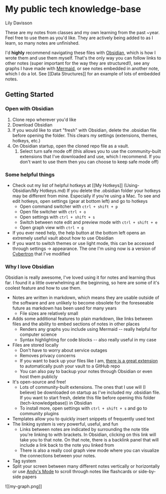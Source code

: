 # My public tech knowledge-base

Lily Davisson

These are my notes from classes and my own learning from the past ~year. Feel free to use them as you'd like. They are actively being added to as I learn, so many notes are unfinished.

I'd **highly** recommend navigating these files with [Obsidian](https://obsidian.md/), which is how I wrote them and use them myself. That's the only way you can follow links to other notes (super important for the way they are structured!), see any graphs I have made with [Mermaid](https://mermaid-js.github.io/mermaid/#/), or see notes embedded in another note, which I do a lot. See [[Data Structures]] for an example of lots of embedded notes.

## Getting Started 
### Open with Obsidian
1. Clone repo wherever you'd like
2. Download Obsidian
3. If you would like to start "fresh" with Obsidian, delete the .obsidian file before opening the folder. This clears my settings (extensions, themes, hotkeys, etc.)
4. On Obsidian startup, open the cloned repo file as a vault.
	1. Select turn safe mode off (this allows you to use the community-built extensions that I've downloaded and use, which I recommend. If you don't want to use them then you can choose to keep safe mode off)

### Some helpful things
- Check out my list of helpful hotkeys at [[My Hotkeys]] (Using-Obsidian/My Hotkeys.md) If you delete the .obsidian folder your hotkeys may be different from mine. Especially if you're using a Mac. To see and edit hotkeys, open settings (gear at bottom left) and go to hotkeys
	- Open command switcher with `ctrl + shift + p`
	- Open file switcher with `ctrl + o`
	- Open settings with `ctrl + shift + s`
	- Switch between note edit and preview mode with `ctrl + shift + e`
	- Open graph view with `ctrl + g`
- If you ever need help, the help button at the bottom left opens an extremely useful vault about how to use Obsidian
- If you want to switch themes or use light mode, this can be accessed through settings -> appearance. The one I'm using now is a version of [Cybertron](https://github.com/nickmilo/Cybertron) that I've modified 

### Why I love Obsidian
Obsidian is really awesome, I've loved using it for notes and learning thus far. I found it a little overwhelming at the beginning, so here are some of it's coolest feature and how to use them.

- Notes are written in markdown, which means they are usable outside of the software and are unlikely to become obsolete for the foreseeable future as markdown has been used for many years
	- File sizes are relatively small
- Adds some additional features to plain markdown, like links between files and the ability to embed sections of notes in other places
	- Renders any graphs you include using Mermaid -- really helpful for computer science
	- Syntax highlighting for code blocks -- also really useful in my case
- Files are stored locally
	- Don't have to worry about service outages
	- Removes privacy concerns
	- If you want to back up your files like I am, [there is a great extension](https://github.com/denolehov/obsidian-git) to automatically push your vault to a GitHub repo
	- You can also pay to backup your notes through Obsidian or even host them publicly
- It's open-source and free!
	- Lots of community-built extensions. The ones that I use will (I believe) be downloaded on startup as I've included my .obsidian file. If you want to start fresh, delete this file before opening this folder (tech-knowledgebase)) in Obsidian
	- To install more, open settings with `ctrl + shift + s` and go to community plugins
- Templates allow you to quickly insert snippets of frequently used text
- The linking system is very powerful, useful, and fun
	- Links between notes are indicated by surrounding the note title you're linking to with brackets. In Obsidian, clicking on this link will take you to that note. On that note, there is a backlink panel that will include a link back to the note you linked from
	- There is also a really cool graph view mode where you can visualize the connections between your notes. 
- Tag system
- Split your screen between many different notes vertically or horizontally or use [Andy's Mode](https://github.com/deathau/sliding-panes-obsidian) to scroll through notes like flashcards or side-by-side papers

![[my-graph.png]]

